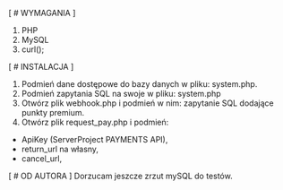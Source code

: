 [ # WYMAGANIA ]
1. PHP
2. MySQL
3. curl();

[ # INSTALACJA ]
1. Podmień dane dostępowe do bazy danych w pliku: system.php.
2. Podmień zapytania SQL na swoje w pliku: system.php
3. Otwórz plik webhook.php i podmień w nim: zapytanie SQL dodające punkty premium.
4. Otwórz plik request_pay.php i podmień: 
  - ApiKey (ServerProject PAYMENTS API),
  - return_url na własny,
  - cancel_url,

[ # OD AUTORA ]
Dorzucam jeszcze zrzut mySQL do testów.
